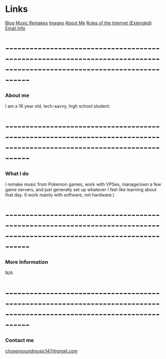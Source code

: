 # **Links**
[Blog](https://bakunet.me)
[Music Remakes](https://bakunet.me/music.html)
[Images](https://bakunet.me/images.html)
[About Me](https://bakunet.me/about.html)
[Rules of the Internet (Extended)](https://bakunet.me/internet.html)
[Email Info](https://bakunet.me/email_info.html)

# **------------------------------------------------------------------------------------------------------------------------**

### **About me**

I am a 16 year old, tech-savvy, high school student.

# **------------------------------------------------------------------------------------------------------------------------**

### **What I do**

I remake music from Pokemon games, work with VPSes, manage/own a few game servers, and just generally set up whatever I feel like learning about that day. (I work mainly with software, not hardware.)

# **------------------------------------------------------------------------------------------------------------------------**

### **More Information**

N/A

# **------------------------------------------------------------------------------------------------------------------------**

### **Contact me**

[chosensoundmusic147@gmail.com](mailto:chosensoundmusic147@gmail.com)
